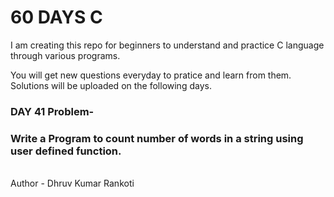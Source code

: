 # 60 DAYS C
I am creating this repo for beginners to understand and practice C language through various programs.

You will get new questions everyday to pratice and learn from them.
Solutions will be uploaded on the following days.

<h3>DAY 41 Problem-</h3>
<h3>Write a Program to count number of words in a string using user defined function.</h3>

<br>
Author - Dhruv Kumar Rankoti